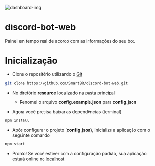 ![dashboard-img](https://media.discordapp.net/attachments/788415546315767829/794324670974263306/tSEydJkCAAAECBAgQIECAAAECBAgQIEBg9AXf1As5hnUadwKAAAAAElFTkSuQmCC.png?width=891&height=433)

# discord-bot-web
Painel em tempo real de acordo com as informações do seu bot.

# Inicialização
- Clone o repositório utilizando o [Git](https://git-scm.com/downloads)
```bash
git clone https://github.com/SmartBR/discord-bot-web.git
```

- No diretório **resource** localizado na pasta principal
  - Renomei o arquivo **config.example.json** para **config.json**
 
- Agora você precisa baixar as dependências (terminal)
```bash
npm install
```

- Após configurar o projeto **(config.json)**, inicialize a aplicação com o seguinte comando
```bash
npm start
```
- Pronto! Se você estiver com a configuração padrão, sua aplicação estará online no [localhost](http://localhost)
